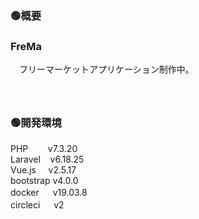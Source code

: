 ### 🟢概要  
### FreMa  
　フリーマーケットアプリケーション制作中。  
　  
　  
### 🟢開発環境  
PHP&nbsp;&nbsp;&nbsp;&nbsp;&nbsp;&nbsp;&nbsp;&nbsp;v7.3.20  
Laravel&nbsp;&nbsp;&nbsp; v6.18.25  
Vue.js&nbsp;&nbsp;&nbsp;&nbsp;&nbsp;v2.5.17  
bootstrap v4.0.0  
docker 　 v19.03.8  
circleci 　 v2  